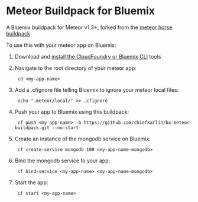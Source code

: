 # Meteor Buildpack for Bluemix

A Bluemix buildpack for Meteor v1.3+, forked from the [meteor horse buildpack](https://github.com/AdmitHub/meteor-buildpack-horse) 

To use this with your meteor app on Bluemix:

1. Download and [install the CloudFoundry or Bluemix CLI](https://console.ng.bluemix.net/docs/cli/index.html#cli) tools
2. Navigate to the root directory of your meteor app:

	    cd <my-app-name>

3. Add a .cfignore file telling Bluemix to ignore your meteor local files:

	    echo ".meteor/local/" >> .cfignore

4. Push your app to Bluemix using this buildpack: 

	    cf push <my-app-name> -b https://github.com/chiefkarlin/bx-meteor-buildpack.git --no-start

4. Create an instance of the mongodb service on Bluemix:

        cf create-service mongodb 100 <my-app-name-mongodb>

5. Bind the mongodb service to your app:

	    cf bind-service <my-app-name> <my-app-name-mongodb>

6. Start the app:

	    cf start <my-app-name>
        
